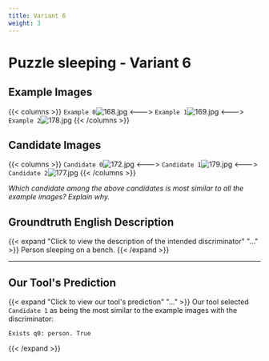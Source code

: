 ```yaml
---
title: Variant 6
weight: 3
---
```


# Puzzle sleeping - Variant 6

## Example Images
{{< columns >}}
`Example 0`![168.jpg](/natscene_data/images/168.jpg)
<--->
`Example 1`![169.jpg](/natscene_data/images/169.jpg)
<--->
`Example 2`![178.jpg](/natscene_data/images/178.jpg)
{{< /columns >}}

## Candidate Images
{{< columns >}}
`Candidate 0`![172.jpg](/natscene_data/images/172.jpg)
<--->
`Candidate 1`![179.jpg](/natscene_data/images/179.jpg)
<--->
`Candidate 2`![177.jpg](/natscene_data/images/177.jpg)
{{< /columns >}}

*Which candidate among the above candidates is most similar to all the example images? Explain why.*

## Groundtruth English Description

{{< expand "Click to view the description of the intended discriminator" "..." >}}
Person sleeping on a bench.
{{< /expand >}}

---



## Our Tool's Prediction

{{< expand "Click to view our tool's prediction" "..." >}}
Our tool selected `Candidate 1` as being the most similar to the example images with the discriminator:
```plaintext
Exists q0: person. True
```
{{< /expand >}}
